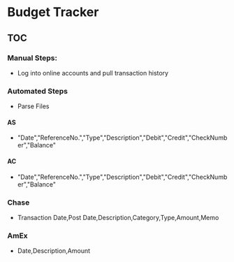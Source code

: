 # Budget Tracker
## TOC
### Manual Steps:
- Log into online accounts and pull transaction history

### Automated Steps
- Parse Files

#### AS
- "Date","ReferenceNo.","Type","Description","Debit","Credit","CheckNumber","Balance"

#### AC
- "Date","ReferenceNo.","Type","Description","Debit","Credit","CheckNumber","Balance"

### Chase
- Transaction Date,Post Date,Description,Category,Type,Amount,Memo

### AmEx
- Date,Description,Amount

